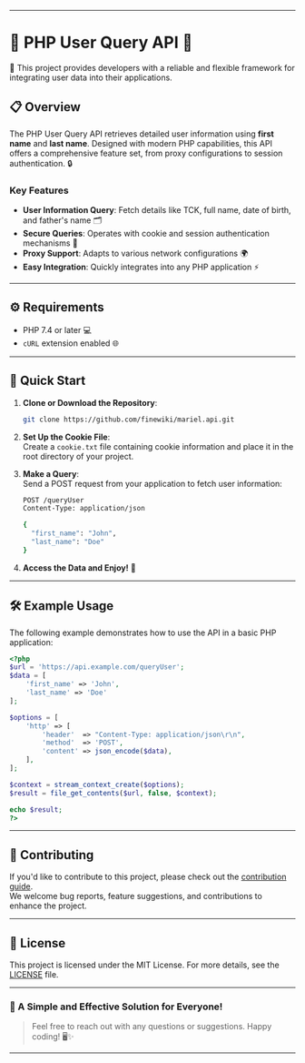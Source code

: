 

---

# 🌟 PHP User Query API 🌟  

🚀 This project provides developers with a reliable and flexible framework for integrating user data into their applications.  

## 📋 Overview  

The PHP User Query API retrieves detailed user information using **first name** and **last name**. Designed with modern PHP capabilities, this API offers a comprehensive feature set, from proxy configurations to session authentication. 🔒  

### Key Features  
- **User Information Query**: Fetch details like TCK, full name, date of birth, and father's name 🗂️  
- **Secure Queries**: Operates with cookie and session authentication mechanisms 🔑  
- **Proxy Support**: Adapts to various network configurations 🌍  
- **Easy Integration**: Quickly integrates into any PHP application ⚡  

---

## ⚙️ Requirements  
- PHP 7.4 or later 💻  
- `cURL` extension enabled 🌐  

---

## 🚀 Quick Start  

1. **Clone or Download the Repository**:  
   ```bash
   git clone https://github.com/finewiki/mariel.api.git
   ```  

2. **Set Up the Cookie File**:  
   Create a `cookie.txt` file containing cookie information and place it in the root directory of your project.  

3. **Make a Query**:  
   Send a POST request from your application to fetch user information:  
   ```bash
   POST /queryUser
   Content-Type: application/json

   {
     "first_name": "John",
     "last_name": "Doe"
   }
   ```  

4. **Access the Data and Enjoy!** 🎉  

---

## 🛠️ Example Usage  

The following example demonstrates how to use the API in a basic PHP application:  

```php
<?php
$url = 'https://api.example.com/queryUser';
$data = [
    'first_name' => 'John',
    'last_name' => 'Doe'
];

$options = [
    'http' => [
        'header'  => "Content-Type: application/json\r\n",
        'method'  => 'POST',
        'content' => json_encode($data),
    ],
];

$context = stream_context_create($options);
$result = file_get_contents($url, false, $context);

echo $result;
?>
```  

---

## 💬 Contributing  

If you'd like to contribute to this project, please check out the [contribution guide](CONTRIBUTING.md).  
We welcome bug reports, feature suggestions, and contributions to enhance the project.  

---

## 📝 License  

This project is licensed under the MIT License. For more details, see the [LICENSE](LICENSE) file.  

---

### 🌟 A Simple and Effective Solution for Everyone!  

> Feel free to reach out with any questions or suggestions. Happy coding! 🖥️✨  

---
